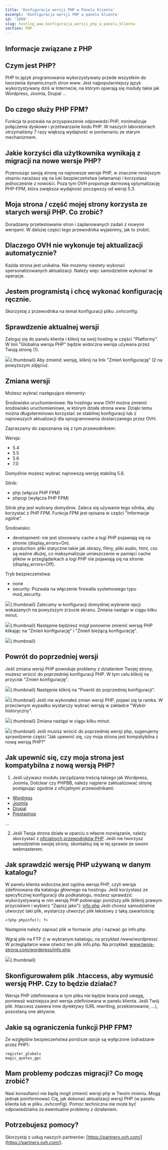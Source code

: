 ```yaml
---
title: 'Konfiguracja wersji PHP w Panelu klienta'
excerpt: 'Konfiguracja wersji PHP w panelu klienta'
id: '1999'
slug: hosting_www_konfiguracja_wersji_php_w_panelu_klienta
section: PHP
---
```


## Informacje związane z PHP

## Czym jest PHP?
PHP to język programowania wykorzystywany przede wszystkim do tworzenia dynamicznych stron www.
Jest najpopularniejszy język wykorzystywany dziś w Internecie, na którym opierają się moduły takie jak Wordpress, Joomla, Drupal ...

## Do czego służy PHP FPM?
Funkcja ta pozwala na przyspieszenie odpowiedzi PHP, minimalizuje połączenia dyskowe i przetwarzanie kodu PHP. W naszych laboratoriach otrzymaliśmy 7 razy większą wydajność w porównaniu ze starym mechanizmem.

## Jakie korzyści dla użytkownika wynikają z migracji na nowe wersje PHP?
Przenosząc swoją stronę na najnowsze wersje PHP, w znacznie mniejszym stopniu narażasz się na luki bezpieczeństwa (włamania) i korzystasz jednocześnie z nowości. 
Poza tym OVH proponuje darmową optymalizację PHP-FPM, która zwiększa wydajność począwszy od wersji 5.3.

## Moja strona / część mojej strony korzysta ze starych wersji PHP. Co zrobić?
Doradzamy przetestowanie stron i zaplanowanych zadań z nowymi wersjami. W dalszej części tego przewodnika wyjaśnimy, jak to zrobić.

## Dlaczego OVH nie wykonuje tej aktualizacji automatycznie?
Każda strona jest unikalna. Nie możemy niestety wykonać spersonalizowanych aktualizacji. Należy więc samodzielnie wykonać te operacje.

## Jestem programistą i chcę wykonać konfigurację ręcznie.
Skorzystaj z przewodnika na temat konfiguracji pliku .ovhconfig: []({legacy}1207)


## Sprawdzenie aktualnej wersji
Zaloguj się do panelu klienta i kliknij na swój hosting w części "Platformy". W linii "Globalna wersja PHP" będzie widoczna wersja używana przez Twoją stronę (1).

![](images/img_3314.jpg){.thumbnail}
Aby zmienić wersję, kliknij na link "Zmień konfigurację" (2 na powyższym zdjęciu).


## Zmiana wersji
Możesz wybrać następujące elementy:

Środowisko uruchomieniowe:
Na hostingu www OVH można zmienić środowisko uruchomieniowe, w którym działa strona www. Dzięki temu można długoterminowo korzystać ze stabilnej konfiguracji lub z najnowszych aktualizacji dla oprogramowania dostarczanego przez OVH. 


Zapraszamy do zapoznania się z tym przewodnikiem:
[]({legacy}2149)

Wersja:

- 5.4
- 5.5
- 5.6
- 7.0 

Domyślnie możesz wybrać najnowszą wersję stabilną 5.6.

Silnik:

- php (włącza PHP FPM)
- phpcgi (wyłącza PHP FPM)

Silnik php jest wybrany domyślnie. Zaleca się używanie tego silnika, aby korzystać z PHP FPM. Funkcja FPM jest opisana w części "Informacje ogólne".

Środowisko: 

- development: nie jest stosowany cache a logi PHP pojawiają się na stronie (display_errors=On).
- production: pliki statyczne takie jak obrazy, filmy, pliki audio, html, css są ważne dłużej, co maksymalizuje umieszczenie w pamięci cache plików w przeglądarkach a logi PHP nie pojawiają się na stronie (display_errors=Off).

Tryb bezpieczeństwa:
- none
- security: Pozwala na włączenie firewalla systemowego typu mod_security.



![](images/img_4130.jpg){.thumbnail}
Zalecamy w konfiguracji domyślnej wybranie opcji wskazanych na powyższym zrzucie ekranu.
Zmiana nastąpi w ciągu kilku minut.

![](images/img_3316.jpg){.thumbnail}
Następnie będziesz mógł ponownie zmienić wersję PHP klikając na "Zmień konfigurację" i "Zmień bieżącą konfigurację".

![](images/img_3317.jpg){.thumbnail}


## Powrót do poprzedniej wersji
Jeśli zmiana wersji PHP powoduje problemy z działaniem Twojej strony, możesz wrócić do poprzedniej konfiguracji PHP. W tym celu kliknij na przycisk "Zmień konfigurację".

![](images/img_3318.jpg){.thumbnail}
Następnie kliknij na "Powrót do poprzedniej konfiguracji".

![](images/img_3319.jpg){.thumbnail}
Jeśli nie wykonałeś zmian wersji PHP, pojawi się ta ramka. W przeciwnym wypadku wystarczy wybrać wersję w zakładce "Wybór historyczny".

![](images/img_3320.jpg){.thumbnail}
Zmiana nastąpi w ciągu kilku minut.

![](images/img_3316.jpg){.thumbnail}
Jeśli musisz wrócić do poprzedniej wersji php, sugerujemy sprawdzenie części "Jak upewnić się, czy moja strona jest kompatybilna z nową wersją PHP?"


## Jak upewnić się, czy moja strona jest kompatybilna z nową wersją PHP?
1. Jeśli używasz modułu zarządzania treścią takiego jak Wordpress, Joomla, Dotclear czy PHPBB, należy najpierw zaktualizować stronę postępując zgodnie z oficjalnymi przewodnikami:

- [Wordress](https://codex.wordpress.org/Updating_WordPress)
- [Joomla](https://docs.joomla.org/Portal:Upgrading_Versions/en)
- [Drupal](http://drupal.org/documentation/)
- [Prestashop](http://doc.prestashop.com/pages/viewpage.action?pageId=11272342)

...

2. Jeśli Twoja strona działa w oparciu o własne rozwiązanie, należy skorzystać z [oficjalnych przewodników PHP](http://php.net/manual/fr/appendices.php). 
Jeśli nie tworzysz samodzielnie swojej strony, skontaktuj się w tej sprawie ze swoim webmasterem.

## Jak sprawdzić wersję PHP używaną w danym katalogu?
W panelu klienta widoczna jest ogólna wersja PHP, czyli wersja zdefiniowana dla katalogu głównego na hostingu. Jeśli korzystasz ze specyficznej konfiguracji dla podkatalogu, możesz sprawdzić wykorzystywaną w nim wersję PHP pobierając poniższy plik (kliknij prawym przyciskiem i wybierz "Zapisz jako"):  [info.php](https://www.ovh.com/fr/documents/info.php)
Jeśli chcesz samodzielnie utworzyć taki plik, wystarczy utworzyć plik tekstowy z taką zawartością:

```
<?php phpinfo(); ?>
```


Następnie należy zapisać plik w formacie .php i nazwać go info.php.

Wgraj plik na FTP ([]({legacy}1380)) w wybranym katalogu, na przykład /www/wordpress/.
W przeglądarce www otwórz ten plik info.php. Na przykład: www.twoja-strona.com/wordpress/info.php

![](images/img_3321.jpg){.thumbnail}


## Skonfigurowałem plik .htaccess, aby wymusić wersję PHP. Czy to będzie działać?
Wersja PHP zdefiniowana w tym pliku nie będzie brana pod uwagę, ponieważ ważniejsza jest wersja zdefiniowana w panelu klienta. Jeśli Twój plik .htaccess zawiera inne dyrektywy (URL rewriting, przekierowanie, ...), pozostaną one aktywne.


## Jakie są ograniczenia funkcji PHP FPM?
Ze względów bezpieczeństwa poniższe opcje są wyłączone (odradzane przez PHP):

```
register_globals
magic_quotes_gpc
```




## Mam problemy podczas migracji? Co mogę zrobić?
Nasi konsultanci nie będą mogli zmienić wersji php w Twoim imieniu. Mogą jednak poinformować Cię, jak dokonać aktualizacji wersji PHP (w panelu klienta lub w pliku .ovhconfig). Pomoc techniczna nie może być odpowiedzialna za ewentualne problemy z działaniem.

## Potrzebujesz pomocy?
Skorzystaj z usług naszych partnerów: [https://partners.ovh.com/](https://partners.ovh.com/).

